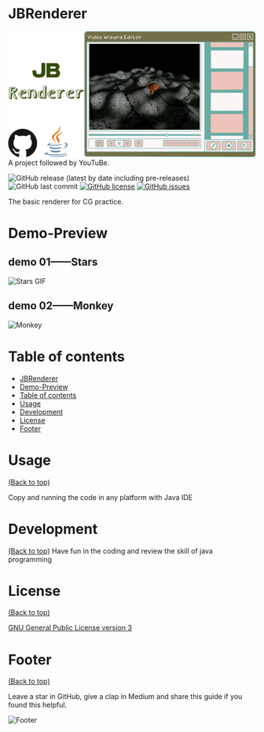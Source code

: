 # JBRenderer
![Banner](https://github.com/Js11252001/JBRenderer/blob/master/Game%20On.png)
A project followed by YouTuBe.

![GitHub release (latest by date including pre-releases)](https://img.shields.io/github/v/release/Js11252001/JBRenderer?include_prereleases)
![GitHub last commit](https://img.shields.io/github/last-commit/Js11252001/JBRenderer)
[![GitHub license](https://img.shields.io/github/license/Js11252001/JBRenderer)](https://github.com/Js11252001/JBRenderer/blob/master/LICENSE)
[![GitHub issues](https://img.shields.io/github/issues/Js11252001/JBRenderer)](https://github.com/Js11252001/JBRenderer/issues)

<!-- Describe your project in brief -->
The basic renderer for CG practice.


<!-- Some badges that you could use -->

<!-- ![GitHub release (latest by date including pre-releases)](https://img.shields.io/github/v/release/navendu-pottekkat/awesome-readme?include_prereleases)
: This badge shows the version of the current release.

![GitHub last commit](https://img.shields.io/github/last-commit/navendu-pottekkat/awesome-readme)
: I think it is self-explanatory. This gives people an idea about how the project is being maintained.

![GitHub issues](https://img.shields.io/github/issues-raw/navendu-pottekkat/awesome-readme)
: This is a dynamic badge from [**Shields IO**](https://shields.io/) that tracks issues in your project and gets updated automatically. It gives the user an idea about the issues and they can just click the badge to view the issues.

![GitHub pull requests](https://img.shields.io/github/issues-pr/navendu-pottekkat/awesome-readme)
: This is also a dynamic badge that tracks pull requests. This notifies the maintainers of the project when a new pull request comes.

![GitHub All Releases](https://img.shields.io/github/downloads/navendu-pottekkat/awesome-readme/total): If you are not like me and your project gets a lot of downloads(*I envy you*) then you should have a badge that shows the number of downloads! This lets others know how **Awesome** your project is and is worth contributing to.

![GitHub](https://img.shields.io/github/license/navendu-pottekkat/awesome-readme)
: This shows what kind of open-source license your project uses. This is good idea as it lets people know how they can use your project for themselves.

![Tweet](https://img.shields.io/twitter/url?style=flat-square&logo=twitter&url=https%3A%2F%2Fnavendu.me%2Fnsfw-filter%2Findex.html): This is not essential but it is a cool way to let others know about your project! Clicking this button automatically opens twitter and writes a tweet about your project and link to it. All the user has to do is to click tweet. Isn't that neat? -->

# Demo-Preview

<!-- Add a demo for your project -->
## demo 01——Stars

![Stars GIF](https://github.com/Js11252001/JBRenderer/blob/master/Stars.gif)

## demo 02——Monkey

![Monkey](https://github.com/Js11252001/JBRenderer/blob/master/QQ20210726-134338-HD.gif)

# Table of contents

<!-- After you have introduced your project, it is a good idea to add a **Table of contents** or **TOC** as **cool** people say it. This would make it easier for people to navigate through your README and find exactly what they are looking for.

Here is a sample TOC(*wow! such cool!*) that is actually the TOC for this README. -->

- [JBRenderer](#JBRenderer)
- [Demo-Preview](#demo-preview)
- [Table of contents](#table-of-contents)
- [Usage](#usage)
- [Development](#development)
- [License](#license)
- [Footer](#footer)


# Usage
[(Back to top)](#table-of-contents)

<!-- This is optional and it is used to give the user info on how to use the project after installation. This could be added in the Installation section also. -->
Copy and running the code in any platform with Java IDE 

# Development
[(Back to top)](#table-of-contents)
Have fun in the coding and review the skill of java programming

# License
[(Back to top)](#table-of-contents)

[GNU General Public License version 3](https://opensource.org/licenses/GPL-3.0)

# Footer
[(Back to top)](#table-of-contents)

Leave a star in GitHub, give a clap in Medium and share this guide if you found this helpful.

![Footer](https://github.com/navendu-pottekkat/awesome-readme/raw/master/fooooooter.png)
